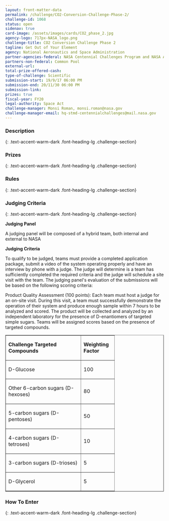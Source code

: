 ```yaml
---
layout: front-matter-data
permalink: /challenge/CO2-Conversion-Challenge-Phase-2/
challenge-id: 1068
status: open
sidenav: true
card-image: /assets/images/cards/CO2_phase_2.jpg
agency-logo: 717px-NASA_logo.png
challenge-title: CO2 Conversion Challenge Phase 2
tagline: Get Out of Your Element
agency: National Aeronautics and Space Administration
partner-agencies-federal: NASA Centennial Challenges Program and NASA Ames Research Center
partners-non-federal: Common Pool
external-url:
total-prize-offered-cash:
type-of-challenge: Scientific
submission-start: 19/9/17 06:00 PM 
submission-end: 20/11/30 06:00 PM 
submission-link:  
prizes: true
fiscal-year: FY20
legal-authority: Space Act
challenge-manager: Monsi Roman, monsi.roman@nasa.gov
challenge-manager-email: hq-stmd-centennialchallenges@mail.nasa.gov
---
```




<!-- Description start -->
### Description
{: .text-accent-warm-dark .font-heading-lg .challenge-section}


<!-- Prizes start -->
### Prizes
{: .text-accent-warm-dark .font-heading-lg .challenge-section}


<!-- Rules start -->
### Rules 
{: .text-accent-warm-dark .font-heading-lg .challenge-section}


<!-- Judging start -->
### Judging Criteria
{: .text-accent-warm-dark .font-heading-lg .challenge-section}

<p><strong>Judging Panel</strong></p>
<p>A judging panel will be composed of a hybrid team, both internal and external to NASA</p>
<p><strong>Judging Criteria</strong></p>
<p>To qualify to be judged, teams must provide a completed application package, submit a video of the system operating properly and have an interview by phone with a judge. The judge will determine is a team has sufficiently completed the required criteria and the judge will schedule a site visit with the team. The judging panel's evaluation of the submissions will be based on the following scoring criteria:</p>
<p>Product Quality Assessment (100 points): Each team must host a judge for an on-site visit. During this visit, a team must successfully demonstrate the operation of their system and produce enough sample within 7 hours to be analyzed and scored. The product will be collected and analyzed by an independent laboratory for the presence of D-enantiomers of targeted simple sugars. Teams will be assigned scores based on the presence of targeted compounds.</p>
<table border="1">
<tbody>
<tr>
<td width="222">
<p><strong>Challenge Targeted Compounds</strong></p>
</td>
<td width="90">
<p><strong>Weighting Factor</strong></p>
</td>
</tr>
<tr>
<td width="222">
<p>D-Glucose</p>
</td>
<td width="90">
<p>100</p>
</td>
</tr>
<tr>
<td width="222">
<p>Other 6-carbon sugars (D-hexoses)</p>
</td>
<td width="90">
<p>80</p>
</td>
</tr>
<tr>
<td width="222">
<p>5-carbon sugars (D-pentoses)</p>
</td>
<td width="90">
<p>50</p>
</td>
</tr>
<tr>
<td width="222">
<p>4-carbon sugars (D-tetroses)</p>
</td>
<td width="90">
<p>10</p>
</td>
</tr>
<tr>
<td width="222">
<p>3-carbon sugars (D-trioses)</p>
</td>
<td width="90">
<p>5</p>
</td>
</tr>
<tr>
<td width="222">
<p>D-Glycerol</p>
</td>
<td width="90">
<p>5</p>
</td>
</tr>
</tbody>
</table>

<!--  How To Enter start -->
### How To Enter
{: .text-accent-warm-dark .font-heading-lg .challenge-section}
